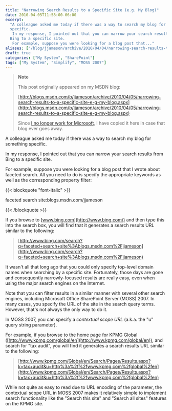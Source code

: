 ```yaml
---
title: "Narrowing Search Results to a Specific Site (e.g. My Blog)"
date: 2010-04-05T11:58:00-06:00
excerpt:
  "A colleague asked me today if there was a way to search my blog for something
  specific. 
   In my response, I pointed out that you can narrow your search results from
  Bing to a specific site. 
   For example, suppose you were looking for a blog post that..."
aliases: ["/blog/jjameson/archive/2010/04/04/narrowing-search-results-to-a-specific-site-e-g-my-blog.aspx", "/blog/jjameson/archive/2010/04/05/narrowing-search-results-to-a-specific-site-e-g-my-blog.aspx"]
draft: true
categories: ["My System", "SharePoint"]
tags: ["My System", "Simplify", "MOSS 2007"]
---
```


> **Note**
>
> This post originally appeared on my MSDN blog:
>
> [http://blogs.msdn.com/b/jjameson/archive/2010/04/05/narrowing-search-results-to-a-specific-site-e-g-my-blog.aspx](http://blogs.msdn.com/b/jjameson/archive/2010/04/05/narrowing-search-results-to-a-specific-site-e-g-my-blog.aspx)
>
> Since
> [I no longer work for Microsoft](/blog/jjameson/2011/09/02/last-day-with-microsoft),
> I have copied it here in case that blog ever goes away.

A colleague asked me today if there was a way to search my blog for something
specific.

In my response, I pointed out that you can narrow your search results from Bing
to a specific site.

For example, suppose you were looking for a blog post that I wrote about faceted
search. All you need to do is specify the appropriate keywords as well as the
corresponding property filter:

{{< blockquote "font-italic" >}}

faceted search site:blogs.msdn.com/jjameson

{{< /blockquote >}}

If you browse to [www.bing.com](http://www.bing.com/) and then type this into
the search box, you will find that it generates a search results URL similar to
the following:

> [http://www.bing.com/search?q=faceted+search+site%3Ablogs.msdn.com%2Fjjameson](http://www.bing.com/search?q=faceted+search+site%3Ablogs.msdn.com%2Fjjameson)

It wasn't all that long ago that you could only specify top-level domain names
when searching by a specific site. Fortunately, those days are gone and
consequently narrowly-focused results are really easy, even when using the major
search engines on the Internet.

Note that you can filter results in a similar manner with several other search
engines, including Microsoft Office SharePoint Server (MOSS) 2007. In many
cases, you specify the URL of the site in the search query terms. However,
that's not always the only way to do it.

In MOSS 2007, you can specify a *contextual scope URL* (a.k.a. the "u" query
string parameter).

For example, if you browse to the home page for KPMG Global
([http://www.kpmg.com/global/en](http://www.kpmg.com/global/en)), and search for
"tax audit", you will find it generates a search results URL similar to the
following:

> [http://www.kpmg.com/Global/en/Search/Pages/Results.aspx?k=tax+audit&u=http%3a%2f%2fwww.kpmg.com%2fglobal%2fen](http://www.kpmg.com/Global/en/Search/Pages/Results.aspx?k=tax+audit&u=http%3a%2f%2fwww.kpmg.com%2fglobal%2fen)

While not quite as easy to read due to URL encoding of the parameter, the
contextual scope URL in MOSS 2007 makes it relatively simple to implement search
functionality like the "Search this site" and "Search all sites" features on the
KPMG site.
